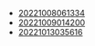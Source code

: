 - [20221008061334](/zet/20221008061334/README.md)
- [20221009014200](/zet/20221009014200/README.md)
- [20221013035616](/zet/20221013035616/README.md)
